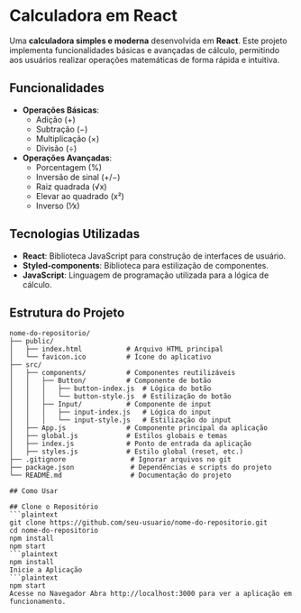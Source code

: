 # Calculadora em React

Uma **calculadora simples e moderna** desenvolvida em **React**. Este projeto implementa funcionalidades básicas e avançadas de cálculo, permitindo aos usuários realizar operações matemáticas de forma rápida e intuitiva.

## Funcionalidades

- **Operações Básicas**:
  - Adição (+)
  - Subtração (−)
  - Multiplicação (×)
  - Divisão (÷)
- **Operações Avançadas**:
  - Porcentagem (%)
  - Inversão de sinal (+/−)
  - Raiz quadrada (√x)
  - Elevar ao quadrado (x²)
  - Inverso (⅟x)

## Tecnologias Utilizadas

- **React**: Biblioteca JavaScript para construção de interfaces de usuário.
- **Styled-components**: Biblioteca para estilização de componentes.
- **JavaScript**: Linguagem de programação utilizada para a lógica de cálculo.

## Estrutura do Projeto

```plaintext
nome-do-repositorio/
├── public/
│   ├── index.html           # Arquivo HTML principal
│   └── favicon.ico          # Ícone do aplicativo
├── src/
│   ├── components/          # Componentes reutilizáveis
│   │   ├── Button/          # Componente de botão
│   │   │   ├── button-index.js  # Lógica do botão
│   │   │   └── button-style.js  # Estilização do botão
│   │   ├── Input/           # Componente de input
│   │   │   ├── input-index.js   # Lógica do input
│   │   │   └── input-style.js   # Estilização do input
│   ├── App.js               # Componente principal da aplicação
│   ├── global.js            # Estilos globais e temas
│   ├── index.js             # Ponto de entrada da aplicação
│   ├── styles.js            # Estilo global (reset, etc.)
├── .gitignore                # Ignorar arquivos no git
├── package.json              # Dependências e scripts do projeto
└── README.md                 # Documentação do projeto

## Como Usar

## Clone o Repositório
```plaintext
git clone https://github.com/seu-usuario/nome-do-repositorio.git
cd nome-do-repositorio
npm install
npm start
```plaintext
npm install
Inicie a Aplicação
```plaintext
npm start
Acesse no Navegador Abra http://localhost:3000 para ver a aplicação em funcionamento.